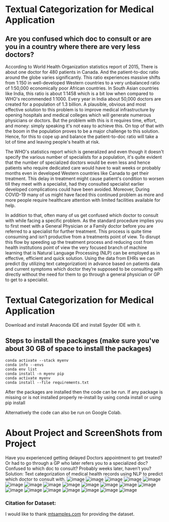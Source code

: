 # Textual Categorization for Medical Application
## Are you confused which doc to consult or are you in a country where there are very less doctors?
According to World Health Organization statistics report of 2015, There is about one doctor for 480 patients in Canada. And the patient-to-doc ratio around the globe varies significantly. This ratio experiences massive shifts from 1:150 in well-developed Western countries to a very unbalanced ratio of 1:50,000 economically poor African countries. In South Asian countries like India, this ratio is about 1:1458 which is a bit low when compared to WHO's recommended 1:1000. Every year in India about 50,000 doctors are created for a population of 1.3 billion. A plausible, obvious and most effective solution to this problem is to improve medical infrastructure by opening hospitals and medical colleges which will generate numerous physicians or doctors. But the problem with this is it requires time, effort, and money: simply speaking it's not easy to achieve this. On top of that with the boom in the population proves to be a major challenge to this solution. Hence, for this to cope up and balance the patient-to-doc ratio will take a lot of time and leaving people's health at risk. 

The WHO's statistics report which is generalized and even though it doesn't specify the various number of specialists for a population, it's quite evident that the number of specialized doctors would be even less and hence patients who require dedicated care would have to wait weeks or probably months even in developed Western countries like Canada to get their treatment. This delay in treatment might cause patient's condition to worsen till they meet with a specialist, had they consulted specialist earlier developed complications could have been avoided. Moreover, During COVID-19 many of us might have faced this continued problem as more and more people require healthcare attention with limited facilities available for help. 

In addition to that, often many of us get confused which doctor to consult with while facing a specific problem. As the standard procedure implies you to first meet with a General Physician or a Family doctor before you are referred to a specialist for further treatment. This process is quite time consuming and isn’t productive from a treatments point of view. To disrupt this flow by speeding up the treatment process and reducing cost from health institutions point of view the very focused branch of machine learning that is Natural Language Processing (NLP) can be employed as in effective, efficient and quick solution. Using the data from EHRs we can predict (by utilizing text categorization) in advance based on patients data and current symptoms which doctor they’re supposed to be consulting with directly without the need for them to go through a general physician or GP to get to a specialist. 

# Textual Categorization for Medical Application
Download and install Anaconda IDE and install Spyder IDE with it.

## Steps to install the packages (make sure you've about 30 GB of space to install the packages)
```
conda activate --stack myenv
conda info --envs
conda env list
conda install -n myenv pip
conda activate myenv
conda install --file requirements.txt
```
After the packages are installed then the code can be run.
If any package is missing or is not installed properly re-install by using conda install <package name> or using pip install <package>

Alternatively the code can also be run on Google Colab.
# About Project and ScreenShots from Project
Have you experienced getting delayed Doctors appointment to get treated? Or had to go through a GP who later refers you to a specialized doc? Confused to which doc to consult?
	Probably weeks later, haven’t you?
Solution: Text categorization of medical health records using NLP to predict which doctor to consult with.
![image](https://user-images.githubusercontent.com/61950234/111899149-1103e380-8a01-11eb-9d7e-d1fdefac4d30.png)
![image](https://user-images.githubusercontent.com/61950234/111899151-15c89780-8a01-11eb-94a6-ff0b47abbd35.png)
![image](https://user-images.githubusercontent.com/61950234/111899153-1a8d4b80-8a01-11eb-86cc-bc0bafed60ce.png)
![image](https://user-images.githubusercontent.com/61950234/111899156-1cefa580-8a01-11eb-9573-fcf539a21d0a.png)
![image](https://user-images.githubusercontent.com/61950234/111899162-2973fe00-8a01-11eb-9294-29d0e25dda05.png)
![image](https://user-images.githubusercontent.com/61950234/111899165-2e38b200-8a01-11eb-8bd4-a2473ae15e74.png)
![image](https://user-images.githubusercontent.com/61950234/111899177-385ab080-8a01-11eb-8271-4b49ffac91fe.png)
![image](https://user-images.githubusercontent.com/61950234/111899178-3a247400-8a01-11eb-8031-42cd90a5df0a.png)
![image](https://user-images.githubusercontent.com/61950234/111899179-3bee3780-8a01-11eb-82f4-5b3dee0eb950.png)
![image](https://user-images.githubusercontent.com/61950234/111899190-4e687100-8a01-11eb-8731-b6536ccc01dd.png)
![image](https://user-images.githubusercontent.com/61950234/111899193-532d2500-8a01-11eb-84d1-e32afc9a0c84.png)
![image](https://user-images.githubusercontent.com/61950234/111899199-62ac6e00-8a01-11eb-95cd-e556c53e75c2.png)
![image](https://user-images.githubusercontent.com/61950234/111899200-68a24f00-8a01-11eb-986f-b4e63db40e25.png)
![image](https://user-images.githubusercontent.com/61950234/111899203-6e983000-8a01-11eb-96b0-2d3cbe077e6d.png)
![image](https://user-images.githubusercontent.com/61950234/111899212-7bb51f00-8a01-11eb-913a-3801984f1a07.png)
![image](https://user-images.githubusercontent.com/61950234/111899218-853e8700-8a01-11eb-80c6-b4b2cb3a27f4.png)
![image](https://user-images.githubusercontent.com/61950234/111899221-88d20e00-8a01-11eb-95f5-b41bf905fb9e.png)
![image](https://user-images.githubusercontent.com/61950234/111899226-912a4900-8a01-11eb-9785-db154a2134f8.png)
![image](https://user-images.githubusercontent.com/61950234/111899230-97202a00-8a01-11eb-8fac-7f2494b3eedf.png)
![image](https://user-images.githubusercontent.com/61950234/111899236-9daea180-8a01-11eb-9920-2c397edbfe89.png)

### Citation for Dataset:
I would like to thank [mtsamples.com](https://www.mtsamples.com/) for providing the dataset.


